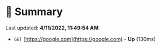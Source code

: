 # 📖 Summary
Last updated: **4/11/2022, 11:49:54 AM**

- `GET` [https://google.com](https://google.com) - **Up** (130ms)
